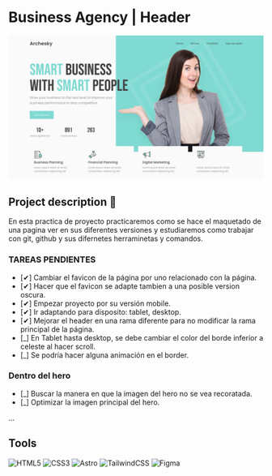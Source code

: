 # Business Agency | Header 
![alt text](header01.jpg)

## Project description 📄
En esta practica de proyecto practicaremos como se hace el maquetado de una pagina ver en sus diferentes versiones y estudiaremos como trabajar con git, github y sus difernetes herraminetas y comandos.

### TAREAS PENDIENTES
- [✔] Cambiar el favicon de la página por uno relacionado con la página.
- [✔] Hacer que el favicon se adapte tambien a una posible version oscura.
- [✔] Empezar proyecto por su versión mobile.
- [✔] Ir adaptando para disposito: tablet, desktop.
- [✔] Mejorar el header en una rama diferente para no modificar la rama principal de la página.
- [_] En Tablet hasta desktop, se debe cambiar el color del borde inferior a celeste al hacer scroll.
- [_] Se podría hacer alguna animación en el border.

### Dentro del hero
- [_] Buscar la manera en que la imagen del hero no se vea recoratada.
- [_] Optimizar la imagen principal del hero.

...

## Tools
![HTML5](https://img.shields.io/badge/html5-%23E34F26.svg?style=for-the-badge&logo=html5&logoColor=white)
![CSS3](https://img.shields.io/badge/CSS%20-%231572B6.svg?style=for-the-badge&logo=css3&logoColor=white)
![Astro](https://img.shields.io/badge/astro-%232C2052.svg?style=for-the-badge&logo=astro&logoColor=white)
![TailwindCSS](https://img.shields.io/badge/tailwindcss-%2338B2AC.svg?style=for-the-badge&logo=tailwind-css&logoColor=white)
![Figma](https://img.shields.io/badge/figma-%23F24E1E.svg?style=for-the-badge&logo=figma&logoColor=white)